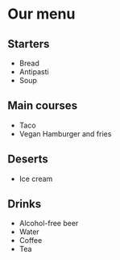 # Our menu

## Starters

* Bread
* Antipasti
* Soup

## Main courses

* Taco
* Vegan Hamburger and fries

## Deserts

* Ice cream

## Drinks

* Alcohol-free beer
* Water
* Coffee
* Tea
